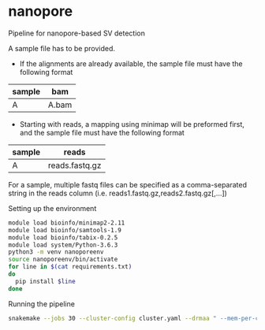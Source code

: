 # nanopore
Pipeline for nanopore-based SV detection

A sample file has to be provided.

- If the alignments are already available, the sample file must have the following format

| sample | bam            |
|---------|----------------|
| A       | A.bam          |

- Starting with reads, a mapping using minimap will be preformed first, and the sample file must have the following format

| sample | reads          |
|---------|----------------|
| A       | reads.fastq.gz |

For a sample,  multiple fastq files can be specified as a comma-separated string in the reads column (i.e. reads1.fastq.gz,reads2.fastq.gz[,...])

Setting up the environment
```bash
module load bioinfo/minimap2-2.11
module load bioinfo/samtools-1.9
module load bioinfo/tabix-0.2.5
module load system/Python-3.6.3
python3 -m venv nanoporeenv
source nanoporeenv/bin/activate
for line in $(cat requirements.txt)
do
  pip install $line
done
```

Running the pipeline
```bash
snakemake --jobs 30 --cluster-config cluster.yaml --drmaa " --mem-per-cpu={cluster.mem-per-cpu}000 --mincpus={threads} --time={cluster.time} -J {cluster.name} -N 1=1" -p -n
```
